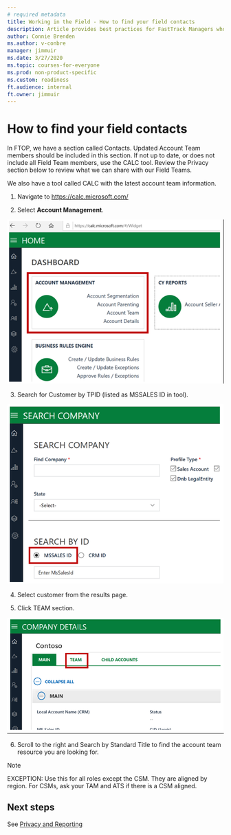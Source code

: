 ```yaml
---
# required metadata 
title: Working in the Field - How to find your field contacts
description: Article provides best practices for FastTrack Managers who communicate with the field.
author: Connie Brenden
ms.author: v-conbre
manager: jimmuir
ms.date: 3/27/2020
ms.topic: courses-for-everyone
ms.prod: non-product-specific
ms.custom: readiness
ft.audience: internal
ft.owner: jimmuir
---
```


# How to find your field contacts

In FTOP, we have a section called Contacts. Updated Account Team members should be included in this section. If not up to date, or does not include all Field Team members, use the CALC tool. Review the Privacy section below to review what we can share with our Field Teams.

We also have a tool called CALC with the latest account team information.

1. Navigate to https://calc.microsoft.com/

2. Select **Account Management**.

![account-management.png](media/how-to-find-your-field-contacts/account-management.png "Account Management")

3. Search for Customer by TPID (listed as MSSALES ID in tool).

![search-by-id.png](media/how-to-find-your-field-contacts/search-by-id.png "Search by ID")

4. Select customer from the results page.

5. Click TEAM section.

![team.png](media/how-to-find-your-field-contacts/team.png "Team")

6. Scroll to the right and Search by Standard Title to find the account team resource you are looking for.

>[!NOTE]
>EXCEPTION: Use this for all roles except the CSM. They are aligned by region. For CSMs, ask your TAM and ATS if there is a CSM aligned.

## Next steps

See [Privacy and Reporting](privacy-and-reporting.md)
